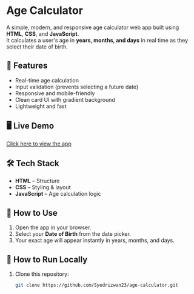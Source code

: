 # Age Calculator

A simple, modern, and responsive age calculator web app built using **HTML**, **CSS**, and **JavaScript**.  
It calculates a user's age in **years, months, and days** in real time as they select their date of birth.

## 📌 Features
- Real-time age calculation
- Input validation (prevents selecting a future date)
- Responsive and mobile-friendly
- Clean card UI with gradient background
- Lightweight and fast

## 🖥️ Live Demo
[Click here to view the app](https://Syedrizwan23.github.io/age-calculator/)

## 🛠 Tech Stack
- **HTML** – Structure
- **CSS** – Styling & layout
- **JavaScript** – Age calculation logic


## 📂 How to Use
1. Open the app in your browser.
2. Select your **Date of Birth** from the date picker.
3. Your exact age will appear instantly in years, months, and days.

## 🚀 How to Run Locally
1. Clone this repository:
   ```bash
   git clone https://github.com/Syedrizwan23/age-calculator.git
